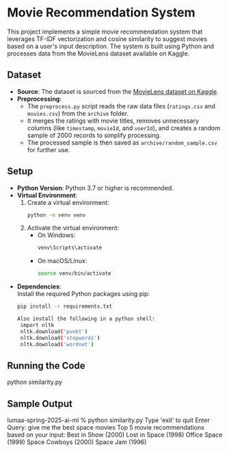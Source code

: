 # Movie Recommendation System

This project implements a simple movie recommendation system that leverages TF-IDF vectorization and cosine similarity to suggest movies based on a user's input description. The system is built using Python and processes data from the MovieLens dataset available on Kaggle.

## Dataset

- **Source**: The dataset is sourced from the [MovieLens dataset on Kaggle](https://www.kaggle.com/datasets/ayushimishra2809/movielens-dataset).  
- **Preprocessing**:  
  - The `preprocess.py` script reads the raw data files (`ratings.csv` and `movies.csv`) from the `archive` folder.
  - It merges the ratings with movie titles, removes unnecessary columns (like `timestamp`, `movieId`, and `userId`), and creates a random sample of 2000 records to simplify processing.
  - The processed sample is then saved as `archive/random_sample.csv` for further use.

## Setup

- **Python Version**: Python 3.7 or higher is recommended.
- **Virtual Environment**:
  1. Create a virtual environment:
     ```bash
     python -m venv venv
     ```
  2. Activate the virtual environment:
     - On Windows:
       ```bash
       venv\Scripts\activate
       ```
     - On macOS/Linux:
       ```bash
       source venv/bin/activate
       ```
- **Dependencies**:  
  Install the required Python packages using pip:
  ```bash
  pip install -r requirements.txt

  Also install the following in a python shell:
   import nltk
   nltk.download('punkt')
   nltk.download('stopwords')
   nltk.download('wordnet')

## Running the Code
python similarity.py

## Sample Output
lumaa-spring-2025-ai-ml % python similarity.py 
Type 'exit' to quit
Enter Query: give me the best space movies
Top 5 movie recommendations based on your input:
Best in Show (2000)
Lost in Space (1998)
Office Space (1999)
Space Cowboys (2000)
Space Jam (1996)
